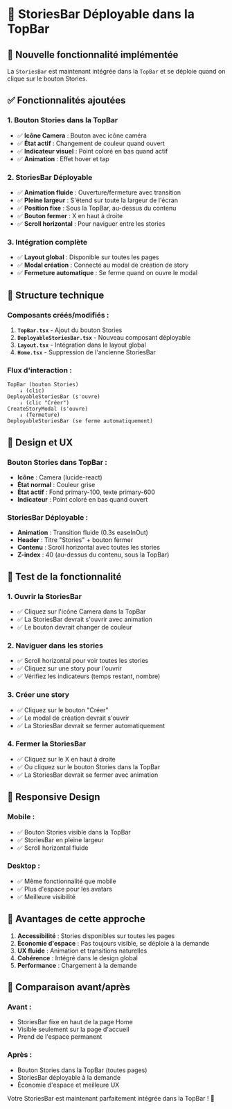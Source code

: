 # 🚀 StoriesBar Déployable dans la TopBar

## 🎯 Nouvelle fonctionnalité implémentée

La `StoriesBar` est maintenant intégrée dans la `TopBar` et se déploie quand on clique sur le bouton Stories.

## ✅ Fonctionnalités ajoutées

### 1. Bouton Stories dans la TopBar
- ✅ **Icône Camera** : Bouton avec icône caméra
- ✅ **État actif** : Changement de couleur quand ouvert
- ✅ **Indicateur visuel** : Point coloré en bas quand actif
- ✅ **Animation** : Effet hover et tap

### 2. StoriesBar Déployable
- ✅ **Animation fluide** : Ouverture/fermeture avec transition
- ✅ **Pleine largeur** : S'étend sur toute la largeur de l'écran
- ✅ **Position fixe** : Sous la TopBar, au-dessus du contenu
- ✅ **Bouton fermer** : X en haut à droite
- ✅ **Scroll horizontal** : Pour naviguer entre les stories

### 3. Intégration complète
- ✅ **Layout global** : Disponible sur toutes les pages
- ✅ **Modal création** : Connecté au modal de création de story
- ✅ **Fermeture automatique** : Se ferme quand on ouvre le modal

## 🔧 Structure technique

### Composants créés/modifiés :

1. **`TopBar.tsx`** - Ajout du bouton Stories
2. **`DeployableStoriesBar.tsx`** - Nouveau composant déployable
3. **`Layout.tsx`** - Intégration dans le layout global
4. **`Home.tsx`** - Suppression de l'ancienne StoriesBar

### Flux d'interaction :

```
TopBar (bouton Stories) 
    ↓ (clic)
DeployableStoriesBar (s'ouvre)
    ↓ (clic "Créer")
CreateStoryModal (s'ouvre)
    ↓ (fermeture)
DeployableStoriesBar (se ferme automatiquement)
```

## 🎨 Design et UX

### Bouton Stories dans TopBar :
- **Icône** : Camera (lucide-react)
- **État normal** : Couleur grise
- **État actif** : Fond primary-100, texte primary-600
- **Indicateur** : Point coloré en bas quand ouvert

### StoriesBar Déployable :
- **Animation** : Transition fluide (0.3s easeInOut)
- **Header** : Titre "Stories" + bouton fermer
- **Contenu** : Scroll horizontal avec toutes les stories
- **Z-index** : 40 (au-dessus du contenu, sous la TopBar)

## 🧪 Test de la fonctionnalité

### 1. Ouvrir la StoriesBar
- ✅ Cliquez sur l'icône Camera dans la TopBar
- ✅ La StoriesBar devrait s'ouvrir avec animation
- ✅ Le bouton devrait changer de couleur

### 2. Naviguer dans les stories
- ✅ Scroll horizontal pour voir toutes les stories
- ✅ Cliquez sur une story pour l'ouvrir
- ✅ Vérifiez les indicateurs (temps restant, nombre)

### 3. Créer une story
- ✅ Cliquez sur le bouton "Créer"
- ✅ Le modal de création devrait s'ouvrir
- ✅ La StoriesBar devrait se fermer automatiquement

### 4. Fermer la StoriesBar
- ✅ Cliquez sur le X en haut à droite
- ✅ Ou cliquez sur le bouton Stories dans la TopBar
- ✅ La StoriesBar devrait se fermer avec animation

## 📱 Responsive Design

### Mobile :
- ✅ Bouton Stories visible dans la TopBar
- ✅ StoriesBar en pleine largeur
- ✅ Scroll horizontal fluide

### Desktop :
- ✅ Même fonctionnalité que mobile
- ✅ Plus d'espace pour les avatars
- ✅ Meilleure visibilité

## 🎉 Avantages de cette approche

1. **Accessibilité** : Stories disponibles sur toutes les pages
2. **Économie d'espace** : Pas toujours visible, se déploie à la demande
3. **UX fluide** : Animation et transitions naturelles
4. **Cohérence** : Intégré dans le design global
5. **Performance** : Chargement à la demande

## 🔄 Comparaison avant/après

### Avant :
- StoriesBar fixe en haut de la page Home
- Visible seulement sur la page d'accueil
- Prend de l'espace permanent

### Après :
- Bouton Stories dans la TopBar (toutes pages)
- StoriesBar déployable à la demande
- Économie d'espace et meilleure UX

Votre StoriesBar est maintenant parfaitement intégrée dans la TopBar ! 🎊
